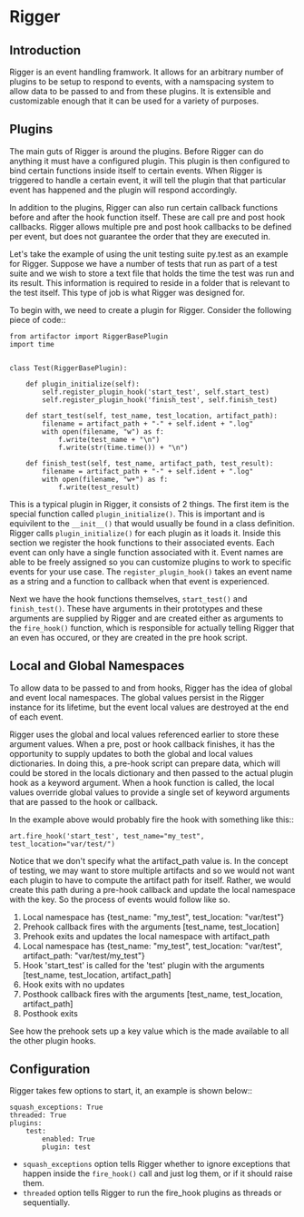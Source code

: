 Rigger
======

Introduction
------------
Rigger is an event handling framwork. It allows for an arbitrary number of plugins to be
setup to respond to events, with a namspacing system to allow data to be passed to and from
these plugins. It is extensible and customizable enough that it can be used for a variety of
purposes.

Plugins
-------
The main guts of Rigger is around the plugins. Before Rigger can do anything it must have
a configured plugin. This plugin is then configured to bind certain functions inside itself
to certain events. When Rigger is triggered to handle a certain event, it will tell the plugin
that that particular event has happened and the plugin will respond accordingly.

In addition to the plugins, Rigger can also run certain callback functions before and after
the hook function itself. These are call pre and post hook callbacks. Rigger allows multiple
pre and post hook callbacks to be defined per event, but does not guarantee the order that they
are executed in.

Let's take the example of using the unit testing suite py.test as an example for Rigger.
Suppose we have a number of tests that run as part of a test suite and we wish to store a text
file that holds the time the test was run and its result. This information is required to reside
in a folder that is relevant to the test itself. This type of job is what Rigger was designed
for.

To begin with, we need to create a plugin for Rigger. Consider the following piece of code::

    from artifactor import RiggerBasePlugin
    import time


    class Test(RiggerBasePlugin):

        def plugin_initialize(self):
            self.register_plugin_hook('start_test', self.start_test)
            self.register_plugin_hook('finish_test', self.finish_test)

        def start_test(self, test_name, test_location, artifact_path):
            filename = artifact_path + "-" + self.ident + ".log"
            with open(filename, "w") as f:
                f.write(test_name + "\n")
                f.write(str(time.time()) + "\n")

        def finish_test(self, test_name, artifact_path, test_result):
            filename = artifact_path + "-" + self.ident + ".log"
            with open(filename, "w+") as f:
                f.write(test_result)

This is a typical plugin in Rigger, it consists of 2 things. The first item is
the special function called ``plugin_initialize()``. This is important
and is equivilent to the ``__init__()`` that would usually be found in a class definition.
Rigger calls ``plugin_initialize()`` for each plugin as it loads it.
Inside this section we register the hook functions to their associated events. Each event
can only have a single function associated with it. Event names are able to be freely assigned
so you can customize plugins to work to specific events for your use case.
The ``register_plugin_hook()`` takes an event name as a string and a function to callback when
that event is experienced.

Next we have the hook functions themselves, ``start_test()`` and ``finish_test()``. These
have arguments in their prototypes and these arguments are supplied by Rigger and are
created either as arguments to the ``fire_hook()`` function, which is responsible for actually
telling Rigger that an even has occured, or they are created in the pre hook script.

Local and Global Namespaces
---------------------------
To allow data to be passed to and from hooks, Rigger has the idea of global and event local
namespaces. The global values persist in the Rigger instance for its lifetime, but the event local
values are destroyed at the end of each event.

Rigger uses the global and local values referenced earlier to store these argument values.
When a pre, post or hook callback finishes, it has the opportunity to supply updates to both
the global and local values dictionaries. In doing this, a pre-hook script can prepare data,
which will could be stored in the locals dictionary and then passed to the actual plugin hook
as a keyword argument. When a hook function is called, the local values override global values to
provide a single set of keyword arguments that are passed to the hook or callback.

In the example above would probably fire the hook with something like this::

    art.fire_hook('start_test', test_name="my_test", test_location="var/test/")

Notice that we don't specify what the artifact_path value is. In the concept of testing, we may
want to store multiple artifacts and so we would not want each plugin to have to compute the
artifact path for itself. Rather, we would create this path during a pre-hook callback and update
the local namespace with the key. So the process of events would follow like so.

1.  Local namespace has {test_name: "my_test", test_location: "var/test"}
2.  Prehook callback fires with the arguments [test_name, test_location]
3.  Prehook exits and updates the local namespace with artifact_path
4.  Local namespace has {test_name: "my_test", test_location: "var/test", artifact_path: "var/test/my_test"}
5.  Hook 'start_test' is called for the 'test' plugin with the arguments [test_name, test_location, artifact_path]
6.  Hook exits with no updates
7.  Posthook callback fires with the arguments [test_name, test_location, artifact_path]
8.  Posthook exits

See how the prehook sets up a key value which is the made available to all the other plugin hooks.

Configuration
-------------

Rigger takes few options to start, it, an example is shown below::

    squash_exceptions: True
    threaded: True
    plugins:
        test:
            enabled: True
            plugin: test

*  ``squash_exceptions`` option tells Rigger whether to ignore exceptions that happen inside
the ``fire_hook()`` call and just log them, or if it should raise them.
*  ``threaded`` option tells Rigger to run the fire_hook plugins as threads or sequentially.